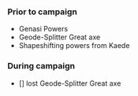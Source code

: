 ### Prior to campaign
- Genasi Powers
- Geode-Splitter Great axe
- Shapeshifting powers from Kaede
### During campaign
- [] lost Geode-Splitter Great axe